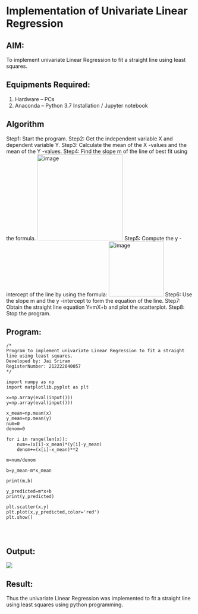 # Implementation of Univariate Linear Regression
## AIM:
To implement univariate Linear Regression to fit a straight line using least squares.

## Equipments Required:
1. Hardware – PCs
2. Anaconda – Python 3.7 Installation / Jupyter notebook

## Algorithm
Step1: Start the program.
Step2: Get the independent variable X and dependent variable Y.
Step3: Calculate the mean of the X -values and the mean of the Y -values.
Step4: Find the slope m of the line of best fit using the formula. 
<img width="231" alt="image" src="https://user-images.githubusercontent.com/93026020/192078527-b3b5ee3e-992f-46c4-865b-3b7ce4ac54ad.png">
Step5: Compute the y -intercept of the line by using the formula:
<img width="148" alt="image" src="https://user-images.githubusercontent.com/93026020/192078545-79d70b90-7e9d-4b85-9f8b-9d7548a4c5a4.png">
Step6: Use the slope m and the y -intercept to form the equation of the line.
Step7: Obtain the straight line equation Y=mX+b and plot the scatterplot.
Step8: Stop the program.

## Program:
```
/*
Program to implement univariate Linear Regression to fit a straight line using least squares.
Developed by: Jai Sriram
RegisterNumber: 212222040057
*/
```
```
import numpy as np
import matplotlib.pyplot as plt

x=np.array(eval(input()))
y=np.array(eval(input()))

x_mean=np.mean(x)
y_mean=np.mean(y)
num=0
denom=0

for i in range(len(x)):
    num+=(x[i]-x_mean)*(y[i]-y_mean)
    denom+=(x[i]-x_mean)**2

m=num/denom

b=y_mean-m*x_mean

print(m,b)

y_predicted=m*x+b
print(y_predicted)

plt.scatter(x,y)
plt.plot(x,y_predicted,color='red')
plt.show()




```

## Output:
<img src="https://github.com/Samuelmariappan/Find-the-best-fit-line-using-Least-Squares-Method/assets/119393030/ad06bd3f-42d8-448f-bfb7-20ba94f5ff02 height=450 width=450">



## Result:
Thus the univariate Linear Regression was implemented to fit a straight line using least squares using python programming.
